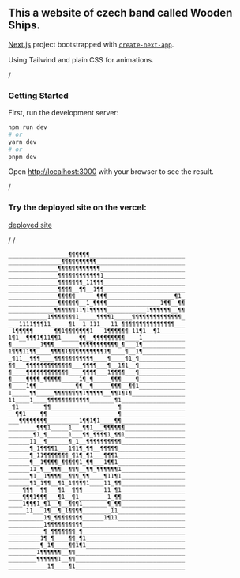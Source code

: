 ## This a website of czech band called Wooden Ships.



[Next.js](https://nextjs.org/) project bootstrapped with [`create-next-app`](https://github.com/vercel/next.js/tree/canary/packages/create-next-app).

Using Tailwind and plain CSS for animations.

/
### Getting Started

First, run the development server:

```bash
npm run dev
# or
yarn dev
# or
pnpm dev
```

Open [http://localhost:3000](http://localhost:3000) with your browser to see the result.

/
### Try the deployed site on the vercel:
[deployed site](https://wooden-ships-lwam2qewp-jan-blaska.vercel.app/)

/
/

```
_________________¶¶¶¶¶¶___________________________
_______________¶¶¶¶¶¶¶¶¶¶_________________________
______________¶¶¶¶¶¶¶¶¶¶¶¶________________________
______________¶¶¶¶¶¶¶¶¶¶¶¶1_______________________
______________¶¶¶¶¶¶¶_11¶¶¶_______________________
______________¶¶¶¶__¶¶__1¶¶_______________________
______________¶¶¶¶¶______¶¶¶___________________¶1_
______________¶¶¶¶¶¶__1_¶¶¶¶_______________1¶¶__¶¶
_____________¶¶¶¶¶¶11¶1¶¶¶¶¶___________1¶¶¶¶¶¶__¶¶
___________1¶¶¶¶¶¶¶1_____¶¶¶¶1_____¶¶¶¶¶¶¶¶¶¶¶¶¶¶_
___1111¶¶¶11_____¶1__1_111___11_¶¶¶¶¶¶¶¶¶¶¶¶¶¶¶___
_1¶¶¶¶¶______¶¶1¶¶¶¶¶¶¶1___1¶¶¶¶¶¶_11¶1__¶1_______
1¶1__¶¶¶1¶11¶¶1_____¶¶__¶¶¶¶¶¶¶¶¶____1____________
¶________1¶¶¶_______¶¶¶¶¶¶¶¶¶¶¶_¶___1¶____________
1¶¶¶11¶¶____¶¶¶¶1¶¶¶¶¶¶¶¶¶¶1¶____¶__1¶____________
_¶11__¶¶¶____¶¶¶¶¶¶¶¶¶¶¶____¶____¶1_¶_____________
¶¶___¶¶¶¶¶¶¶¶¶¶¶¶¶___¶¶¶¶___¶__1¶1__¶_____________
¶____¶¶¶¶¶¶¶¶¶¶¶¶____¶¶¶¶___1¶¶¶¶___¶_____________
¶____¶¶¶¶_¶¶¶¶¶_____1¶_¶_____¶¶¶____¶_____________
¶____1¶¶___________¶¶__¶_____¶¶¶__¶¶1_____________
1_____¶¶_____¶¶¶¶¶¶¶¶1¶¶¶¶¶__¶¶1¶1¶_______________
11____1____¶¶¶¶¶¶¶¶¶¶¶¶_______¶1__________________
_¶1_______¶¶___________________¶__________________
__¶¶1____¶¶____________________¶__________________
___¶¶¶¶¶¶¶¶_________1¶¶1¶1____¶¶__________________
________¶¶¶1_____1___¶¶1___¶¶¶¶¶¶_________________
_______¶1_¶______1___¶¶_¶¶¶¶1_¶¶1_________________
______11__¶______¶_1__¶¶¶¶¶¶¶¶¶¶__________________
______¶_1¶¶¶¶1___1¶1¶_¶¶__¶¶¶¶¶___________________
______¶_11¶¶¶¶¶¶¶_¶1¶_¶1___¶¶¶1___________________
______¶__1¶¶¶¶_¶¶¶¶¶1_¶¶___1¶¶1___________________
______11_¶__¶¶¶__¶¶¶__¶¶_¶¶¶¶¶¶1__________________
______¶1__1¶¶¶¶__¶¶¶_¶¶____¶11¶1__________________
______¶1_1¶¶__¶1_1¶¶¶¶1____11_¶¶__________________
____¶¶¶__¶¶___¶1__¶¶¶______11_¶1__________________
____¶¶¶1¶¶¶___¶1__¶1________1_¶¶__________________
____1¶¶¶1_¶1__¶__¶¶¶1_______¶_¶¶__________________
_____11___1¶__¶_1¶¶¶¶________11___________________
__________1¶_¶¶¶¶¶¶¶¶______1¶11___________________
__________1¶¶¶¶¶¶¶¶¶¶_____________________________
__________¶_¶¶¶¶¶¶¶_¶_____________________________
_________1¶_¶____¶¶_¶1____________________________
_________¶_1¶____¶¶1¶1____________________________
________1¶¶¶¶¶¶__¶¶_______________________________
________¶¶¶¶¶¶1__¶¶_______________________________
___________1¶____¶1_______________________________

```